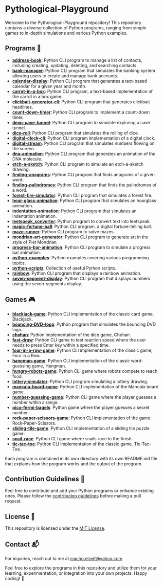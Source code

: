# Pythological-Playground

Welcome to the Pythological-Playground repository! This repository contains a diverse collection of Python programs, ranging from simple games to in-depth simulations and various Python examples.


## Programs 🚀
- [**address-book**](address-book/): Python CLI program to manage a list of contacts, including creating, updating, deleting, and searching contacts.
- [**bank-manager**](bank-manager/): Python CLI program that simulates the banking system allowing users to create and manage bank accounts.
- [**calendar-display**](calendar-display/): Python CLI program that generates a text-based calendar for a given year and month.
- [**carrot-in-a-box**](carrot-in-a-box/): Python CLI program, a text-based implementation of the carrot in a box game.
- [**clickbait-generator-cli**](clickbait-generator-cli/): Python CLI program that generates clickbait headlines.
- [**count-down-timer**](count-down-timer/): Python CLI program to implement a count-down timer.
- [**deep-cave-tunnel**](deep-cave-tunnel/): Python CLI program to simulate exploring a cave tunnel.
- [**dice-roll**](dice-roll/): Python CLI program that simulates the rolling of dice.
- [**digital-clock-cli**](digital-clock-cli/): Python CLI program implementation of a digital clock.
- [**digital-stream**](digital-stream/): Python CLI program that simulates numbers flowing on the screen.
- [**dna-animation**](dna-animation/): Python CLI program that generates an animation of the DNA molecule.
- [**etch-a-sketch**](etch-a-sketch/): Python CLI program to simulate an etch-a-sketch drawing.
- [**finding-anagrams**](finding-anagrams/): Python CLI program that finds anagrams of a given word.
- [**finding-palindromes**](finding-palindromes/): Python CLI program that finds the palindromes of a word.
- [**forest-fire-simulator**](forest-fire-simulator/): Python CLI program that simulates a forest fire.
- [**hour-glass-animation**](hour-glass-animation/): Python CLI program that simulates an hourglass animation.
- [**indentation-animation**](indentation-animation/): Python CLI program that simulates an indentation animation.
- [**leetspeak_converter**](leetspeak_converter/): Python program to convert text into leetspeak.
- [**magic-fortune-ball**](magic-fortune-ball/): Python CLI program, a digital fortune-telling ball.
- [**maze-runner**](maze-runner/): Python CLI program to solve mazes.
- [**mondrian-art-generator**](mondrian-art-generator/): Python CLI program to generate art in the style of Piet Mondrian.
- [**progress-bar-animation**](progress-bar-animation/): Python CLI program to simulate a progress bar animation.
- [**python-examples**](python-examples/): Python examples covering various programming topics.
- [**python-scripts**](python-scripts/): Collection of useful Python scripts.
- [**rainbow**](rainbow/): Python CLI program that displays a rainbow animation.
- [**seven-segment-display**](seven-segment-display/): Python CLI program that displays numbers using the seven-segments display.


## Games 🎮
- [**blackjack-game**](blackjack-game/): Python CLI implementation of the classic card game, Blackjack.
- [**bouncing-DVD-logo**](bouncing-DVD-logo/): Python program that simulates the bouncing DVD logo.
- [**chohan**](chohan/): Python implementation of the dice game, Chohan.
- [**fast-draw**](fast-draw/): Python CLI game to test reaction speed where the user needs to press Enter key within a specified time.
- [**four-in-a-row-game**](four-in-a-row-game/): Python CLI implementation of the classic game, Four in a Row.
- [**hangman-game**](hangman-game/): Python CLI implementation of the classic word-guessing game, Hangman.
- [**hungry-robots-game**](hungry-robots-game/): Python CLI game where robots compete to reach food.
- [**lottery-simulator**](lottery-simulator/): Python CLI program simulating a lottery drawing.
- [**mancala-board-game**](mancala-board-game/): Python CLI implementation of the Mancala board game.
- [**number-guessing-game**](number-guessing-game/): Python CLI game where the player guesses a number within a range.
- [**pico-fermi-bagels**](pico-fermi-bagels/): Python game where the player guesses a secret number.
- [**rock-paper-scissors-game**](rock-paper-scissors-game/): Python CLI implementation of the game Rock-Paper-Scissors.
- [**sliding-tile-game**](sliding-tile-game/): Python CLI implementation of a sliding tile puzzle game.
- [**snail-race**](snail-race/): Python CLI game where snails race to the finish.
- [**tic-tac-toe**](tic-tac-toe/): Python CLI implementation of the classic game, Tic-Tac-Toe.


Each program is contained in its own directory with its own README.md file that explains how the program works and the output of the program.

## Contribution Guidelines 🌟
Feel free to contribute and add your Python programs or enhance existing ones. Please follow the [contribution guidelines](CONTRIBUTING.md) before making a pull request.

## License 📝

This repository is licensed under the [MIT License](LICENSE).

## Contact 📬

For inquiries, reach out to me at macho.elseif@yahoo.com.

Feel free to explore the programs in this repository and utilize them for your learning, experimentation, or integration into your own projects. Happy coding! 🐍